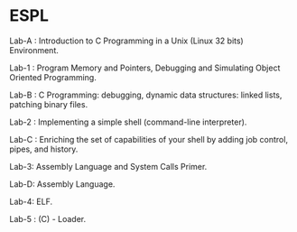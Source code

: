 # ESPL
Lab-A : Introduction to C Programming in a Unix (Linux 32 bits) Environment.

Lab-1 : Program Memory and Pointers, Debugging and Simulating Object Oriented Programming.

Lab-B : C Programming: debugging, dynamic data structures: linked lists, patching binary files.

Lab-2 : Implementing a simple shell (command-line interpreter).

Lab-C : Enriching the set of capabilities of your shell by adding job control, pipes, and history.

Lab-3: Assembly Language and System Calls Primer.

Lab-D: Assembly Language.

Lab-4: ELF.

Lab-5 : (C) - Loader.
